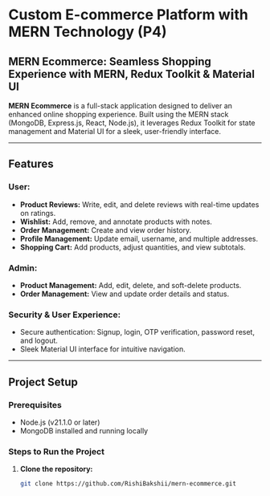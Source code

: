 # Custom E-commerce Platform with MERN Technology (P4)  

## MERN Ecommerce: Seamless Shopping Experience with MERN, Redux Toolkit & Material UI  

**MERN Ecommerce** is a full-stack application designed to deliver an enhanced online shopping experience. Built using the MERN stack (MongoDB, Express.js, React, Node.js), it leverages Redux Toolkit for state management and Material UI for a sleek, user-friendly interface.  

---

## Features  

### **User:**  
- **Product Reviews:** Write, edit, and delete reviews with real-time updates on ratings.  
- **Wishlist:** Add, remove, and annotate products with notes.  
- **Order Management:** Create and view order history.  
- **Profile Management:** Update email, username, and multiple addresses.  
- **Shopping Cart:** Add products, adjust quantities, and view subtotals.  

### **Admin:**  
- **Product Management:** Add, edit, delete, and soft-delete products.  
- **Order Management:** View and update order details and status.  

### **Security & User Experience:**  
- Secure authentication: Signup, login, OTP verification, password reset, and logout.  
- Sleek Material UI interface for intuitive navigation.  

---

## Project Setup  

### **Prerequisites**  
- Node.js (v21.1.0 or later)  
- MongoDB installed and running locally  

### **Steps to Run the Project**  

1. **Clone the repository:**  
   ```bash  
   git clone https://github.com/RishiBakshii/mern-ecommerce.git  

